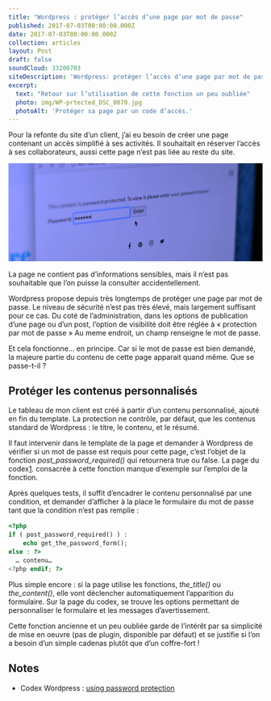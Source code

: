 ```yaml
---
title: "Wordpress : protéger l’accès d’une page par mot de passe"
published: 2017-07-03T00:00:00.000Z
date: 2017-07-03T00:00:00.000Z
collection: articles
layout: Post
draft: false
soundCloud: 33200703
siteDescription: 'Wordpress: protéger l’accès d’une page par mot de passe.'
excerpt:
  text: "Retour sur l’utilisation de cette fonction un peu oubliée"
  photo: img/WP-prtected_DSC_0079.jpg
  photoAlt: 'Protéger sa page par un code d’accès.'
---
```


Pour la refonte du site d’un client, j’ai eu besoin de créer une page contenant un accès simplifié à ses activités. Il souhaitait en réserver l’accès à ses collaborateurs, aussi cette page n’est pas liée au reste du site. 

![page protégée](../../assets/img/WP-prtected_DSC_0079.jpg "page protégée")

<!--intro-->

La page ne contient pas d’informations sensibles, mais il n’est pas souhaitable que l’on puisse la consulter accidentellement. 

Wordpress propose depuis très longtemps de protéger une page par mot de passe. Le niveau de sécurité n’est pas très élevé, mais largement suffisant pour ce cas.
Du coté de l’administration, dans les options de publication d’une page ou d’un post, l’option de visibilité doit être réglée à « protection par mot de passe » Au meme endroit, un champ renseigne le mot de passe.

Et cela fonctionne… en principe. Car si le mot de passe est bien demandé, la majeure partie du contenu de cette page apparait quand même. Que se passe-t-il ?

## Protéger les contenus personnalisés
Le tableau de mon client est créé à partir d’un contenu personnalisé, ajouté en fin du template. La protection ne contrôle, par défaut, que les contenus standard de Wordpress : le titre, le contenu, et le résumé. 

Il faut intervenir dans le template de la page et demander à Wordpress de vérifier si un mot de passe est requis pour cette page, c’est l’objet de la fonction *post_password_required()* qui retournera true ou false. 
La page du codex[1](#note01). consacrée à cette fonction manque d’exemple sur l’emploi de la fonction.  

Après quelques tests, il suffit d’encadrer le contenu personnalisé par une condition, et demander d’afficher à la place le formulaire du mot de passe tant que la condition n’est pas remplie : 

```php
<?php 
if ( post_password_required() ) :
    echo get_the_password_form();
else : ?>
  … contenu…
<?php endif; ?>
```

Plus simple encore : si la page utilise les fonctions, *the_title()* ou *the_content()*, elle vont déclencher automatiquement l’apparition du formulaire.
Sur la page du codex, se trouve les options permettant de personnaliser le formulaire et les messages d’avertissement.

Cette fonction ancienne et un peu oubliée garde de l’intérêt par sa simplicité de mise en oeuvre (pas de plugin, disponible par défaut) et se justifie si l’on a besoin d’un simple cadenas plutôt que d’un coffre-fort !

<aside class="notes">
<h2>Notes</h2>
<ul>
<li id="note01">

Codex Wordpress : [using password protection](https://codex.wordpress.org/Using_Password_Protection)

</li>
</ul>
</aside>
